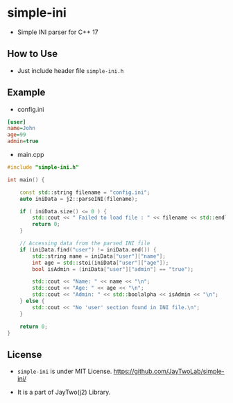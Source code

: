 # simple-ini

- Simple INI parser for C++ 17

## How to Use

- Just include header file ```simple-ini.h``` 

## Example 

- config.ini

```ini
[user]
name=John
age=99
admin=true
```

- main.cpp

```cpp
#include "simple-ini.h"

int main() {

    const std::string filename = "config.ini";
    auto iniData = j2::parseINI(filename);

    if ( iniData.size() <= 0 ) {
	    std::cout << " Failed to load file : " << filename << std::endl;
	    return 0;
    }

    // Accessing data from the parsed INI file
    if (iniData.find("user") != iniData.end()) {
        std::string name = iniData["user"]["name"];
        int age = std::stoi(iniData["user"]["age"]);
        bool isAdmin = (iniData["user"]["admin"] == "true");

        std::cout << "Name: " << name << "\n";
        std::cout << "Age: " << age << "\n";
        std::cout << "Admin: " << std::boolalpha << isAdmin << "\n";
    } else {
        std::cout << "No 'user' section found in INI file.\n";
    }

    return 0;
}
```

## License

- ```simple-ini``` is under MIT License. https://github.com/JayTwoLab/simple-ini/

- It is a part of JayTwo(j2) Library.
